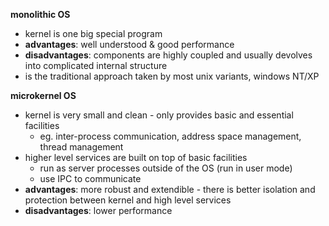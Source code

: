**monolithic OS**
- kernel is one big special program
- **advantages**: well understood & good performance
- **disadvantages**: components are highly coupled and usually devolves into complicated internal structure
- is the traditional approach taken by most unix variants, windows NT/XP

**microkernel OS**
- kernel is very small and clean - only provides basic and essential facilities
	- eg. inter-process communication, address space management, thread management
- higher level services are built on top of basic facilities
	- run as server processes outside of the OS (run in user mode)
	- use IPC to communicate
- **advantages**: more robust and extendible - there is better isolation and protection between kernel and high level services
- **disadvantages**: lower performance

